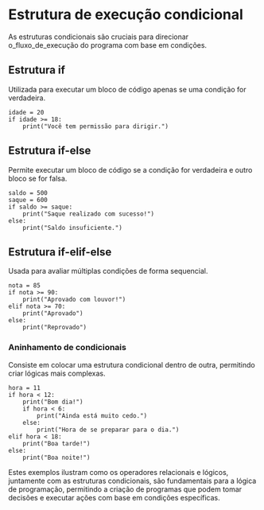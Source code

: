 # Estrutura de execução condicional

As estruturas condicionais são cruciais para direcionar o_fluxo_de_execução do programa com base em condições.

## Estrutura if

Utilizada para executar um bloco de código apenas se uma condição for verdadeira.

```
idade = 20
if idade >= 18:
    print("Você tem permissão para dirigir.")
```

## Estrutura if-else

Permite executar um bloco de código se a condição for verdadeira e outro bloco se for falsa.

```
saldo = 500
saque = 600
if saldo >= saque:
    print("Saque realizado com sucesso!")
else:
    print("Saldo insuficiente.")
```

## Estrutura if-elif-else

Usada para avaliar múltiplas condições de forma sequencial.

```
nota = 85
if nota >= 90:
    print("Aprovado com louvor!")
elif nota >= 70:
    print("Aprovado")
else:
    print("Reprovado")
```

### Aninhamento de condicionais

Consiste em colocar uma estrutura condicional dentro de outra, permitindo criar lógicas mais complexas.

```
hora = 11
if hora < 12:
    print("Bom dia!")
    if hora < 6:
        print("Ainda está muito cedo.")
    else:
        print("Hora de se preparar para o dia.")
elif hora < 18:
    print("Boa tarde!")
else:
    print("Boa noite!")
```

Estes exemplos ilustram como os operadores relacionais e lógicos, juntamente com as estruturas condicionais, são fundamentais para a lógica de programação, permitindo a criação de programas que podem tomar decisões e executar ações com base em condições específicas.
